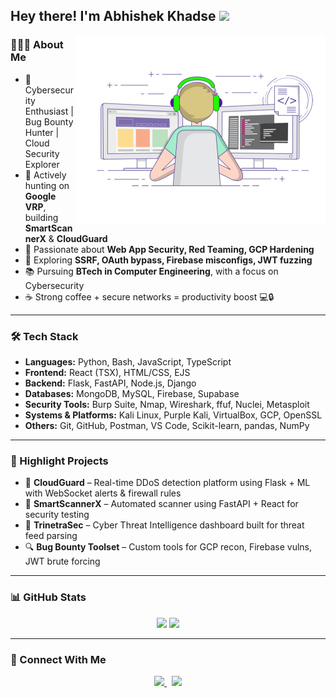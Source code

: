 <h2>Hey there! I'm Abhishek Khadse <img src="https://github.com/souvikguria98/souvikguria98/blob/master/Hi.gif" width="25"></h2>

<img align="right" src="https://raw.githubusercontent.com/devSouvik/devSouvik/master/gif3.gif" width="400"/>

### 👨🏻‍💻 About Me

- 🔐 Cybersecurity Enthusiast | Bug Bounty Hunter | Cloud Security Explorer  
- 🧠 Actively hunting on **Google VRP**, building **SmartScannerX** & **CloudGuard**  
- 🧰 Passionate about **Web App Security, Red Teaming, GCP Hardening**  
- 🧪 Exploring **SSRF, OAuth bypass, Firebase misconfigs, JWT fuzzing**  
- 📚 Pursuing **BTech in Computer Engineering**, with a focus on Cybersecurity  
- ☕ Strong coffee + secure networks = productivity boost 💻🔒  

---

### 🛠 Tech Stack

- **Languages:** Python, Bash, JavaScript, TypeScript  
- **Frontend:** React (TSX), HTML/CSS, EJS  
- **Backend:** Flask, FastAPI, Node.js, Django  
- **Databases:** MongoDB, MySQL, Firebase, Supabase  
- **Security Tools:** Burp Suite, Nmap, Wireshark, ffuf, Nuclei, Metasploit  
- **Systems & Platforms:** Kali Linux, Purple Kali, VirtualBox, GCP, OpenSSL  
- **Others:** Git, GitHub, Postman, VS Code, Scikit-learn, pandas, NumPy  

---

### 🧠 Highlight Projects

- 🔐 **CloudGuard** – Real-time DDoS detection platform using Flask + ML with WebSocket alerts & firewall rules  
- 🧪 **SmartScannerX** – Automated scanner using FastAPI + React for security testing  
- 🧱 **TrinetraSec** – Cyber Threat Intelligence dashboard built for threat feed parsing  
- 🔍 **Bug Bounty Toolset** – Custom tools for GCP recon, Firebase vulns, JWT brute forcing  

---

### 📊 GitHub Stats

<p align="center">
  <img src="https://github-readme-stats.vercel.app/api?username=abhishek-khadse&include_all_commits=true&count_private=true&show_icons=true&theme=tokyonight" width="450"/>
  <img src="https://github-readme-stats.vercel.app/api/top-langs/?username=abhishek-khadse&layout=compact&theme=tokyonight" width="350"/>
</p>

---

### 🤝 Connect With Me

<p align="center">
  <a href="https://www.linkedin.com/in/abhishek-khadse45" target="_blank">
    <img src="https://img.icons8.com/plasticine/100/000000/linkedin.png" width="45" />
  </a>
  &nbsp;
  <a href="mailto:abhishekkhadse289@gmail.com" target="_blank">
    <img src="https://img.icons8.com/plasticine/100/000000/gmail.png" width="45" />
  </a>
</p>
